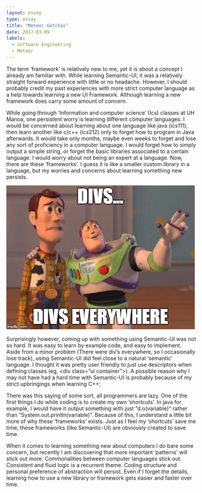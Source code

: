 ```yaml
---
layout: essay
type: essay
title: "Meteor Gotchas"
date: 2017-03-09
labels:
  - Software Engineering
  - Meteor
---
```


The term ‘framework’ is relatively new to me, yet it is about a concept I already am familiar with. While learning Semantic-UI, it was a relatively straight forward experience with little or no headache. However, I should probably credit my past experiences with more strict computer language as a help towards learning a new UI Framework. Although learning a new framework does carry some amount of concern.

While going through ‘Information and computer science’ (Ics) classes at UH Manoa, one persistent worry is learning different computer languages. I would be concerned about learning about one language like java (ics111), then learn another like c/c++ (ics212) only to forget how to program in Java afterwards. It would take only months, maybe even weeks to forget and lose any sort of proficiency in a computer language. I would forget how to simply output a simple string, or forget the basic libraries associated to a certain language. I would worry about not being an expert at a language. Now, there are these ‘frameworks’. I guess it is like a smaller custom library in a language, but my worries and concerns about learning something new persists. 

<img class="ui medium centered image" src="../images/divs-divs-everywhere.jpg">


Surprisingly however, coming up with something using Semantic-UI was not so hard. It was easy to learn by example code, and easy to implement. Aside from a minor problem (There were div’s everywhere, so I occasionally lose track), using Semantic-UI did feel close to a natural ‘semantic’ language. I thought it was pretty user friendly to just use descriptors when defining classes (eg, <div class=”ui container”>). A possible reason why I may not have had a hard time with Semantic-UI is probably because of my strict upbringings when learning C++;

There was this saying of some sort, all programmers are lazy. One of the first things I do while coding is to create my own ‘shortcuts’. In java for example, I would have it output something with just “d.o(variable)” rather than “System.out.println(variable)”. Because of this, I understand a little bit more of why these ‘frameworks’ exists. Just as I feel my ‘shortcuts’ save me time, these frameworks (like Semantic-UI) are obviously created to save time.

When it comes to learning something new about computers I do bare some concern, but recently I am discovering that more important ‘patterns’ will stick out more. Commonalities between computer languages stick out. Consistent and fluid logic is a recurrent theme.  Coding structure and personal preference of abstraction will persist. Even if I forget the details, learning how to use a new library or framework gets easier and faster over time.
